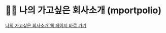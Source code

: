 # 👨‍💻 나의 가고싶은 회사소개 (mportpolio)

[나의 가고싶은 회사소개 웹 페이지 바로 가기](https://kingstrike.github.io/mobile02/) <br>
